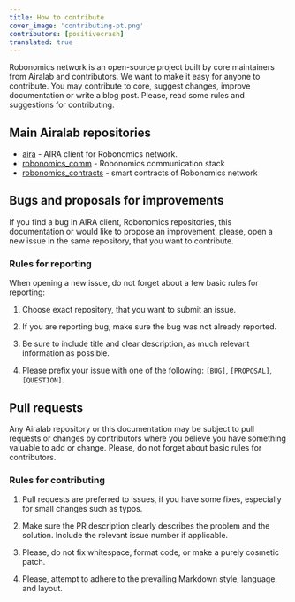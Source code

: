 ```yaml
---
title: How to contribute
cover_image: 'contributing-pt.png' 
contributors: [positivecrash]
translated: true
---
```


Robonomics network is an open-source project built by core maintainers from Airalab and contributors. We want to make it easy for anyone to contribute. You may contribute to core, suggest changes, improve documentation or write a blog post. Please, read some rules and suggestions for contributing.

## Main Airalab repositories 

- [aira](https://github.com/airalab/aira) - AIRA client for Robonomics network. 
- [robonomics_comm](https://github.com/airalab/robonomics_comm) - Robonomics communication stack
- [robonomics_contracts](https://github.com/airalab/robonomics_contracts) - smart contracts of Robonomics network

## Bugs and proposals for improvements

If you find a bug in AIRA client, Robonomics repositories, this documentation or would like to propose an improvement, please, open a new issue in the same repository, that you want to contribute.

### Rules for reporting

When opening a new issue, do not forget about a few basic rules for reporting:

1. Choose exact repository, that you want to submit an issue.

2. If you are reporting bug, make sure the bug was not already reported.

3. Be sure to include title and clear description, as much relevant information as possible.

4. Please prefix your issue with one of the following: `[BUG]`, `[PROPOSAL]`, `[QUESTION]`.


## Pull requests

Any Airalab repository or this documentation may be subject to pull requests or changes by contributors where you believe you have something valuable to add or change. Please, do not forget about basic rules for contributors.

### Rules for contributing

1. Pull requests are preferred to issues, if you have some fixes, especially for small changes such as typos.

2. Make sure the PR description clearly describes the problem and the solution. Include the relevant issue number if applicable.

3. Please, do not fix whitespace, format code, or make a purely cosmetic patch.

4. Please, attempt to adhere to the prevailing Markdown style, language, and layout.


